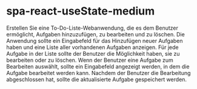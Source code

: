 # spa-react-useState-medium

Erstellen Sie eine To-Do-Liste-Webanwendung, die es dem Benutzer ermöglicht, Aufgaben hinzuzufügen, zu bearbeiten und zu löschen. Die Anwendung sollte ein Eingabefeld für das Hinzufügen neuer Aufgaben haben und eine Liste aller vorhandenen Aufgaben anzeigen. Für jede Aufgabe in der Liste sollte der Benutzer die Möglichkeit haben, sie zu bearbeiten oder zu löschen. Wenn der Benutzer eine Aufgabe zum Bearbeiten auswählt, sollte ein Eingabefeld angezeigt werden, in dem die Aufgabe bearbeitet werden kann. Nachdem der Benutzer die Bearbeitung abgeschlossen hat, sollte die aktualisierte Aufgabe gespeichert werden.
